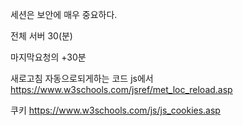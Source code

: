 세션은 보안에 매우 중요하다.

전체 서버 <session-config>
<session-timeout>30(분)</session-timeout>
</session-config>

마지막요청의 +30분

새로고침 자동으로되게하는 코드 js에서
https://www.w3schools.com/jsref/met_loc_reload.asp

쿠키
https://www.w3schools.com/js/js_cookies.asp